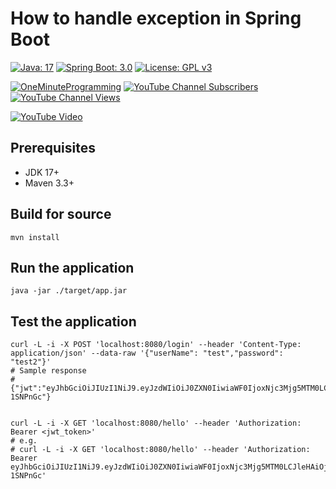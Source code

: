 # How to handle exception in Spring Boot

[![Java: 17](https://img.shields.io/badge/Java-17+-green)](#)
[![Spring Boot: 3.0](https://img.shields.io/badge/Spring--Boot-3.0+-red)](#)
[![License: GPL v3](https://img.shields.io/badge/License-GPLv3-blue.svg)](https://www.gnu.org/licenses/gpl-3.0)

[![OneMinuteProgramming](https://img.shields.io/badge/OneMinuteProgramming-_-red?style=social&logo=youtube)](http://www.youtube.com/channel/UC7T7MMEhY8zYd6ekbDRdIhw?sub_confirmation=1)
[![YouTube Channel Subscribers](https://img.shields.io/youtube/channel/subscribers/UC7T7MMEhY8zYd6ekbDRdIhw?style=social)](http://www.youtube.com/channel/UC7T7MMEhY8zYd6ekbDRdIhw?sub_confirmation=1)
[![YouTube Channel Views](https://img.shields.io/youtube/channel/views/UC7T7MMEhY8zYd6ekbDRdIhw?style=social)](http://www.youtube.com/channel/UC7T7MMEhY8zYd6ekbDRdIhw?sub_confirmation=1)

[![YouTube Video](https://img.youtube.com/vi/9_ZTiDlcHQs/0.jpg)](https://www.youtube.com/watch?v=9_ZTiDlcHQs)

## Prerequisites
- JDK 17+
- Maven 3.3+

## Build for source
```shell
mvn install
```

## Run the application
```shell
java -jar ./target/app.jar
```

## Test the application
```shell
curl -L -i -X POST 'localhost:8080/login' --header 'Content-Type: application/json' --data-raw '{"userName": "test","password": "test2"}'
# Sample response 
# {"jwt":"eyJhbGciOiJIUzI1NiJ9.eyJzdWIiOiJ0ZXN0IiwiaWF0IjoxNjc3Mjg5MTM0LCJleHAiOjE2NzcyOTI3MzR9.yMNQUZAX8oIYjVImffbBwY3Y_ZXejMLiefO-1SNPnGc"}


curl -L -i -X GET 'localhost:8080/hello' --header 'Authorization: Bearer <jwt_token>'
# e.g. 
# curl -L -i -X GET 'localhost:8080/hello' --header 'Authorization: Bearer eyJhbGciOiJIUzI1NiJ9.eyJzdWIiOiJ0ZXN0IiwiaWF0IjoxNjc3Mjg5MTM0LCJleHAiOjE2NzcyOTI3MzR9.yMNQUZAX8oIYjVImffbBwY3Y_ZXejMLiefO-1SNPnGc' 

```